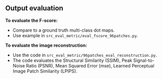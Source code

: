Output evaluation
--------------------------------
**To evaluate the F-score:**

* Compare to a ground truth multi-class dot maps.  
* Use example in `src_eval_metric/eval_fscore_96patches.py`.  

**To evaluate the image reconstruction:** 

* Use the code in `src_eval_metric/96patches_eval_reconstruction.py`.  
* The code evaluates the Structural Similarity (SSIM), Peak Signal-to-Noise Ratio (PSNR), Mean Squared Error (mse), Learned Perceptual Image Patch Similarity (LPIPS).
 